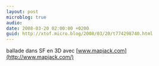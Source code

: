 ```yaml
---
layout: post
microblog: true
audio: 
date: 2008-03-20 02:00:00 +0200
guid: http://xtof.micro.blog/2008/03/20/t774298740.html
---
```

ballade dans SF en 3D avec [www.mapjack.com](http://www.mapjack.com/)
